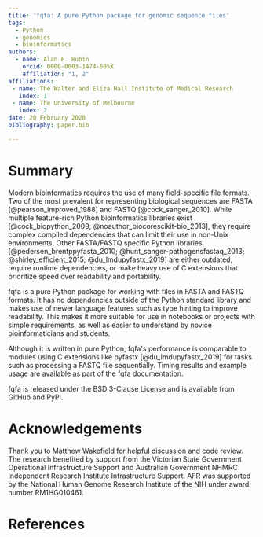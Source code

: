 ```yaml
---
title: 'fqfa: A pure Python package for genomic sequence files'
tags:
  - Python
  - genomics
  - bioinformatics
authors:
  - name: Alan F. Rubin
    orcid: 0000-0003-1474-605X
    affiliation: "1, 2"
affiliations:
 - name: The Walter and Eliza Hall Institute of Medical Research
   index: 1
 - name: The University of Melbourne
   index: 2
date: 20 February 2020
bibliography: paper.bib

---
```


# Summary

Modern bioinformatics requires the use of many field-specific file formats.
Two of the most prevalent for representing biological sequences are FASTA [@pearson_improved_1988] and FASTQ [@cock_sanger_2010].
While multiple feature-rich Python bioinformatics libraries exist [@cock_biopython_2009; @noauthor_biocorescikit-bio_2013], they require complex compiled dependencies that can limit their use in non-Unix environments.
Other FASTA/FASTQ specific Python libraries [@pedersen_brentppyfasta_2010; @hunt_sanger-pathogensfastaq_2013; @shirley_efficient_2015; @du_lmdupyfastx_2019] are either outdated, require runtime dependencies, or make heavy use of C extensions that prioritize speed over readability and portability. 

fqfa is a pure Python package for working with files in FASTA and FASTQ formats.
It has no dependencies outside of the Python standard library and makes use of newer language features such as type hinting to improve readability.
This makes it more suitable for use in notebooks or projects with simple requirements, as well as easier to understand by novice bioinformaticians and students.

Although it is written in pure Python, fqfa's performance is comparable to modules using C extensions like pyfastx [@du_lmdupyfastx_2019] for tasks such as processing a FASTQ file sequentially.
Timing results and example usage are available as part of the fqfa documentation.

fqfa is released under the BSD 3-Clause License and is available from GitHub and PyPI.

# Acknowledgements

Thank you to Matthew Wakefield for helpful discussion and code review.
The research benefited by support from the Victorian State Government Operational Infrastructure Support and Australian Government NHMRC Independent Research Institute Infrastructure Support.
AFR was supported by the National Human Genome Research Institute of the NIH under award number RM1HG010461.

# References
